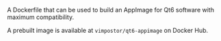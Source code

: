 A Dockerfile that can be used to build an AppImage for Qt6 software with maximum compatibility.

A prebuilt image is available at `vimpostor/qt6-appimage` on Docker Hub.
